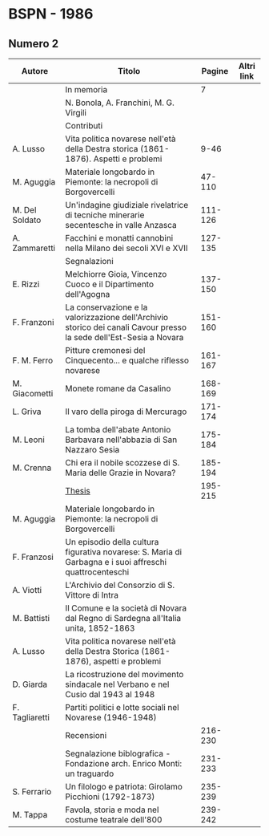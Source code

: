 # BSPN - 1986

## Numero 2

| Autore         | Titolo                                                                                                              | Pagine  | Altri link |
|----------------|---------------------------------------------------------------------------------------------------------------------|---------|------------|
|                | In memoria                                                                                                          | 7       |            |
|                | N. Bonola, A. Franchini, M. G. Virgili                                                                              |         |            |
|                | Contributi                                                                                                          |         |            |
| A. Lusso       | Vita politica novarese nell'età della Destra storica (1861-1876). Aspetti e problemi                                | 9-46    |            |
| M. Aguggia     | Materiale longobardo in Piemonte: la necropoli di Borgovercelli                                                     | 47-110  |            |
| M. Del Soldato | Un'indagine giudiziale rivelatrice di tecniche minerarie secentesche in valle Anzasca                               | 111-126 |            |
| A. Zammaretti  | Facchini e monatti cannobini nella Milano dei secoli XVI e XVII                                                     | 127-135 |            |
|                | Segnalazioni                                                                                                        |         |            |
| E. Rizzi       | Melchiorre Gioia, Vincenzo Cuoco e il Dipartimento dell'Agogna                                                      | 137-150 |            |
| F. Franzoni    | La conservazione e la valorizzazione dell'Archivio storico dei canali Cavour presso la sede dell'Est-Sesia a Novara | 151-160 |            |
| F. M. Ferro    | Pitture cremonesi del Cinquecento... e qualche riflesso novarese                                                    | 161-167 |            |
| M. Giacometti  | Monete romane da Casalino                                                                                           | 168-169 |            |
| L. Griva       | Il varo della piroga di Mercurago                                                                                   | 171-174 |            |
| M. Leoni       | La tomba dell'abate Antonio Barbavara nell'abbazia di San Nazzaro Sesia                                             | 175-184 |            |
| M. Crenna      | Chi era il nobile scozzese di S. Maria delle Grazie in Novara?                                                      | 185-194 |            |
|                | [Thesis](http://www.ssno.it/BSPNo/bspn_thesis.html#1986)                                                            | 195-215 |            |
| M. Aguggia     | Materiale longobardo in Piemonte: la necropoli di Borgovercelli                                                     |         |            |
| F. Franzosi    | Un episodio della cultura figurativa novarese: S. Maria di Garbagna e i suoi affreschi quattrocenteschi             |         |            |
| A. Viotti      | L'Archivio del Consorzio di S. Vittore di Intra                                                                     |         |            |
| M. Battisti    | Il Comune e la società di Novara dal Regno di Sardegna all'Italia unita, 1852-1863                                  |         |            |
| A. Lusso       | Vita politica novarese nell'età della Destra Storica (1861-1876), aspetti e problemi                                |         |            |
| D. Giarda      | La ricostruzione del movimento sindacale nel Verbano e nel Cusio dal 1943 al 1948                                   |         |            |
| F. Tagliaretti | Partiti politici e lotte sociali nel Novarese (1946-1948)                                                           |         |            |
|                | Recensioni                                                                                                          | 216-230 |            |
|                | Segnalazione biblografica - Fondazione arch. Enrico Monti: un traguardo                                             | 231-233 |            |
| S. Ferrario    | Un filologo e patriota: Girolamo Picchioni (1792-1873)                                                              | 235-239 |            |
| M. Tappa       | Favola, storia e moda nel costume teatrale dell'800                                                                 | 239-242 |            |
